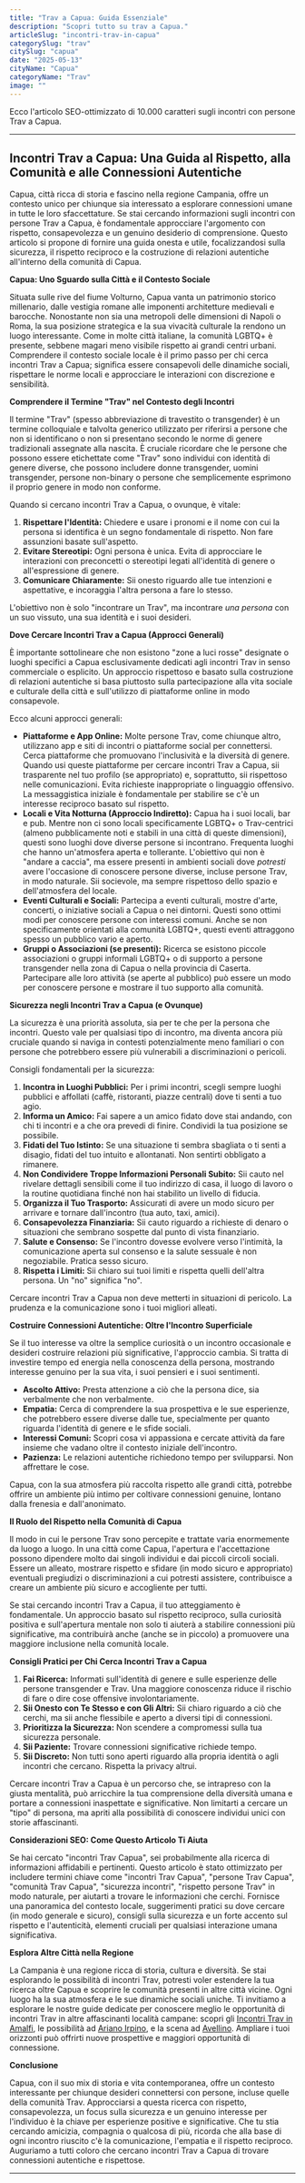 ```yaml
---
title: "Trav a Capua: Guida Essenziale"
description: "Scopri tutto su trav a Capua."
articleSlug: "incontri-trav-in-capua" 
categorySlug: "trav"
citySlug: "capua"
date: "2025-05-13"
cityName: "Capua"
categoryName: "Trav"
image: ""
---
```


Ecco l'articolo SEO-ottimizzato di 10.000 caratteri sugli incontri con persone Trav a Capua.

---

## Incontri Trav a Capua: Una Guida al Rispetto, alla Comunità e alle Connessioni Autentiche

Capua, città ricca di storia e fascino nella regione Campania, offre un contesto unico per chiunque sia interessato a esplorare connessioni umane in tutte le loro sfaccettature. Se stai cercando informazioni sugli incontri con persone Trav a Capua, è fondamentale approcciare l'argomento con rispetto, consapevolezza e un genuino desiderio di comprensione. Questo articolo si propone di fornire una guida onesta e utile, focalizzandosi sulla sicurezza, il rispetto reciproco e la costruzione di relazioni autentiche all'interno della comunità di Capua.

**Capua: Uno Sguardo sulla Città e il Contesto Sociale**

Situata sulle rive del fiume Volturno, Capua vanta un patrimonio storico millenario, dalle vestigia romane alle imponenti architetture medievali e barocche. Nonostante non sia una metropoli delle dimensioni di Napoli o Roma, la sua posizione strategica e la sua vivacità culturale la rendono un luogo interessante. Come in molte città italiane, la comunità LGBTQ+ è presente, sebbene magari meno visibile rispetto ai grandi centri urbani. Comprendere il contesto sociale locale è il primo passo per chi cerca incontri Trav a Capua; significa essere consapevoli delle dinamiche sociali, rispettare le norme locali e approcciare le interazioni con discrezione e sensibilità.

**Comprendere il Termine "Trav" nel Contesto degli Incontri**

Il termine "Trav" (spesso abbreviazione di travestito o transgender) è un termine colloquiale e talvolta generico utilizzato per riferirsi a persone che non si identificano o non si presentano secondo le norme di genere tradizionali assegnate alla nascita. È cruciale ricordare che le persone che possono essere etichettate come "Trav" sono individui con identità di genere diverse, che possono includere donne transgender, uomini transgender, persone non-binary o persone che semplicemente esprimono il proprio genere in modo non conforme.

Quando si cercano incontri Trav a Capua, o ovunque, è vitale:

1.  **Rispettare l'Identità:** Chiedere e usare i pronomi e il nome con cui la persona si identifica è un segno fondamentale di rispetto. Non fare assunzioni basate sull'aspetto.
2.  **Evitare Stereotipi:** Ogni persona è unica. Evita di approcciare le interazioni con preconcetti o stereotipi legati all'identità di genere o all'espressione di genere.
3.  **Comunicare Chiaramente:** Sii onesto riguardo alle tue intenzioni e aspettative, e incoraggia l'altra persona a fare lo stesso.

L'obiettivo non è solo "incontrare un Trav", ma incontrare *una persona* con un suo vissuto, una sua identità e i suoi desideri.

**Dove Cercare Incontri Trav a Capua (Approcci Generali)**

È importante sottolineare che non esistono "zone a luci rosse" designate o luoghi specifici a Capua esclusivamente dedicati agli incontri Trav in senso commerciale o esplicito. Un approccio rispettoso e basato sulla costruzione di relazioni autentiche si basa piuttosto sulla partecipazione alla vita sociale e culturale della città e sull'utilizzo di piattaforme online in modo consapevole.

Ecco alcuni approcci generali:

*   **Piattaforme e App Online:** Molte persone Trav, come chiunque altro, utilizzano app e siti di incontri o piattaforme social per connettersi. Cerca piattaforme che promuovano l'inclusività e la diversità di genere. Quando usi queste piattaforme per cercare incontri Trav a Capua, sii trasparente nel tuo profilo (se appropriato) e, soprattutto, sii rispettoso nelle comunicazioni. Evita richieste inappropriate o linguaggio offensivo. La messaggistica iniziale è fondamentale per stabilire se c'è un interesse reciproco basato sul rispetto.
*   **Locali e Vita Notturna (Approccio Indiretto):** Capua ha i suoi locali, bar e pub. Mentre non ci sono locali specificamente LGBTQ+ o Trav-centrici (almeno pubblicamente noti e stabili in una città di queste dimensioni), questi sono luoghi dove diverse persone si incontrano. Frequenta luoghi che hanno un'atmosfera aperta e tollerante. L'obiettivo qui non è "andare a caccia", ma essere presenti in ambienti sociali dove *potresti* avere l'occasione di conoscere persone diverse, incluse persone Trav, in modo naturale. Sii socievole, ma sempre rispettoso dello spazio e dell'atmosfera del locale.
*   **Eventi Culturali e Sociali:** Partecipa a eventi culturali, mostre d'arte, concerti, o iniziative sociali a Capua o nei dintorni. Questi sono ottimi modi per conoscere persone con interessi comuni. Anche se non specificamente orientati alla comunità LGBTQ+, questi eventi attraggono spesso un pubblico vario e aperto.
*   **Gruppi o Associazioni (se presenti):** Ricerca se esistono piccole associazioni o gruppi informali LGBTQ+ o di supporto a persone transgender nella zona di Capua o nella provincia di Caserta. Partecipare alle loro attività (se aperte al pubblico) può essere un modo per conoscere persone e mostrare il tuo supporto alla comunità.

**Sicurezza negli Incontri Trav a Capua (e Ovunque)**

La sicurezza è una priorità assoluta, sia per te che per la persona che incontri. Questo vale per qualsiasi tipo di incontro, ma diventa ancora più cruciale quando si naviga in contesti potenzialmente meno familiari o con persone che potrebbero essere più vulnerabili a discriminazioni o pericoli.

Consigli fondamentali per la sicurezza:

1.  **Incontra in Luoghi Pubblici:** Per i primi incontri, scegli sempre luoghi pubblici e affollati (caffè, ristoranti, piazze centrali) dove ti senti a tuo agio.
2.  **Informa un Amico:** Fai sapere a un amico fidato dove stai andando, con chi ti incontri e a che ora prevedi di finire. Condividi la tua posizione se possibile.
3.  **Fidati del Tuo Istinto:** Se una situazione ti sembra sbagliata o ti senti a disagio, fidati del tuo intuito e allontanati. Non sentirti obbligato a rimanere.
4.  **Non Condividere Troppe Informazioni Personali Subito:** Sii cauto nel rivelare dettagli sensibili come il tuo indirizzo di casa, il luogo di lavoro o la routine quotidiana finché non hai stabilito un livello di fiducia.
5.  **Organizza il Tuo Trasporto:** Assicurati di avere un modo sicuro per arrivare e tornare dall'incontro (tua auto, taxi, amici).
6.  **Consapevolezza Finanziaria:** Sii cauto riguardo a richieste di denaro o situazioni che sembrano sospette dal punto di vista finanziario.
7.  **Salute e Consenso:** Se l'incontro dovesse evolvere verso l'intimità, la comunicazione aperta sul consenso e la salute sessuale è non negoziabile. Pratica sesso sicuro.
8.  **Rispetta i Limiti:** Sii chiaro sui tuoi limiti e rispetta quelli dell'altra persona. Un "no" significa "no".

Cercare incontri Trav a Capua non deve metterti in situazioni di pericolo. La prudenza e la comunicazione sono i tuoi migliori alleati.

**Costruire Connessioni Autentiche: Oltre l'Incontro Superficiale**

Se il tuo interesse va oltre la semplice curiosità o un incontro occasionale e desideri costruire relazioni più significative, l'approccio cambia. Si tratta di investire tempo ed energia nella conoscenza della persona, mostrando interesse genuino per la sua vita, i suoi pensieri e i suoi sentimenti.

*   **Ascolto Attivo:** Presta attenzione a ciò che la persona dice, sia verbalmente che non verbalmente.
*   **Empatia:** Cerca di comprendere la sua prospettiva e le sue esperienze, che potrebbero essere diverse dalle tue, specialmente per quanto riguarda l'identità di genere e le sfide sociali.
*   **Interessi Comuni:** Scopri cosa vi appassiona e cercate attività da fare insieme che vadano oltre il contesto iniziale dell'incontro.
*   **Pazienza:** Le relazioni autentiche richiedono tempo per svilupparsi. Non affrettare le cose.

Capua, con la sua atmosfera più raccolta rispetto alle grandi città, potrebbe offrire un ambiente più intimo per coltivare connessioni genuine, lontano dalla frenesia e dall'anonimato.

**Il Ruolo del Rispetto nella Comunità di Capua**

Il modo in cui le persone Trav sono percepite e trattate varia enormemente da luogo a luogo. In una città come Capua, l'apertura e l'accettazione possono dipendere molto dai singoli individui e dai piccoli circoli sociali. Essere un alleato, mostrare rispetto e sfidare (in modo sicuro e appropriato) eventuali pregiudizi o discriminazioni a cui potresti assistere, contribuisce a creare un ambiente più sicuro e accogliente per tutti.

Se stai cercando incontri Trav a Capua, il tuo atteggiamento è fondamentale. Un approccio basato sul rispetto reciproco, sulla curiosità positiva e sull'apertura mentale non solo ti aiuterà a stabilire connessioni più significative, ma contribuirà anche (anche se in piccolo) a promuovere una maggiore inclusione nella comunità locale.

**Consigli Pratici per Chi Cerca Incontri Trav a Capua**

1.  **Fai Ricerca:** Informati sull'identità di genere e sulle esperienze delle persone transgender e Trav. Una maggiore conoscenza riduce il rischio di fare o dire cose offensive involontariamente.
2.  **Sii Onesto con Te Stesso e con Gli Altri:** Sii chiaro riguardo a ciò che cerchi, ma sii anche flessibile e aperto a diversi tipi di connessioni.
3.  **Prioritizza la Sicurezza:** Non scendere a compromessi sulla tua sicurezza personale.
4.  **Sii Paziente:** Trovare connessioni significative richiede tempo.
5.  **Sii Discreto:** Non tutti sono aperti riguardo alla propria identità o agli incontri che cercano. Rispetta la privacy altrui.

Cercare incontri Trav a Capua è un percorso che, se intrapreso con la giusta mentalità, può arricchire la tua comprensione della diversità umana e portare a connessioni inaspettate e significative. Non limitarti a cercare un "tipo" di persona, ma apriti alla possibilità di conoscere individui unici con storie affascinanti.

**Considerazioni SEO: Come Questo Articolo Ti Aiuta**

Se hai cercato "incontri Trav Capua", sei probabilmente alla ricerca di informazioni affidabili e pertinenti. Questo articolo è stato ottimizzato per includere termini chiave come "incontri Trav Capua", "persone Trav Capua", "comunità Trav Capua", "sicurezza incontri", "rispetto persone Trav" in modo naturale, per aiutarti a trovare le informazioni che cerchi. Fornisce una panoramica del contesto locale, suggerimenti pratici su dove cercare (in modo generale e sicuro), consigli sulla sicurezza e un forte accento sul rispetto e l'autenticità, elementi cruciali per qualsiasi interazione umana significativa.

**Esplora Altre Città nella Regione**

La Campania è una regione ricca di storia, cultura e diversità. Se stai esplorando le possibilità di incontri Trav, potresti voler estendere la tua ricerca oltre Capua e scoprire le comunità presenti in altre città vicine. Ogni luogo ha la sua atmosfera e le sue dinamiche sociali uniche. Ti invitiamo a esplorare le nostre guide dedicate per conoscere meglio le opportunità di incontri Trav in altre affascinanti località campane: scopri gli [Incontri Trav in Amalfi](/amalfi/trav/incontri-trav-in-amalfi), le possibilità ad [Ariano Irpino](/ariano-irpino/trav/incontri-trav-in-ariano-irpino), e la scena ad [Avellino](/avellino/trav/incontri-trav-in-avellino). Ampliare i tuoi orizzonti può offrirti nuove prospettive e maggiori opportunità di connessione.

**Conclusione**

Capua, con il suo mix di storia e vita contemporanea, offre un contesto interessante per chiunque desideri connettersi con persone, incluse quelle della comunità Trav. Approcciarsi a questa ricerca con rispetto, consapevolezza, un focus sulla sicurezza e un genuino interesse per l'individuo è la chiave per esperienze positive e significative. Che tu stia cercando amicizia, compagnia o qualcosa di più, ricorda che alla base di ogni incontro riuscito c'è la comunicazione, l'empatia e il rispetto reciproco. Auguriamo a tutti coloro che cercano incontri Trav a Capua di trovare connessioni autentiche e rispettose.

---
